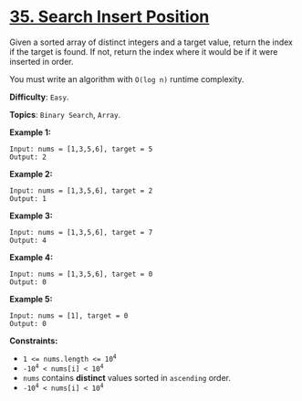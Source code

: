 # [35. Search Insert Position](https://leetcode.com/problems/search-insert-position/)

Given a sorted array of distinct integers and a target value, return the index if the target is found. If not, return the index where it would be if it were inserted in order.

You must write an algorithm with `O(log n)` runtime complexity.

**Difficulty**: `Easy`.

**Topics**: `Binary Search`, `Array`.

**Example 1:**

```
Input: nums = [1,3,5,6], target = 5
Output: 2
```

**Example 2:**

```
Input: nums = [1,3,5,6], target = 2
Output: 1
```

**Example 3:**

```
Input: nums = [1,3,5,6], target = 7
Output: 4
```

**Example 4:**

```
Input: nums = [1,3,5,6], target = 0
Output: 0
```

**Example 5:**

```
Input: nums = [1], target = 0
Output: 0
```

**Constraints:**

- <code>1 <= nums.length <= 10<sup>4</sup> </code>
- <code>-10<sup>4</sup> < nums[i] < 10<sup>4</sup></code>
- `nums` contains **distinct** values sorted in `ascending` order.
- <code>-10<sup>4</sup> < nums[i] < 10<sup>4</sup></code>